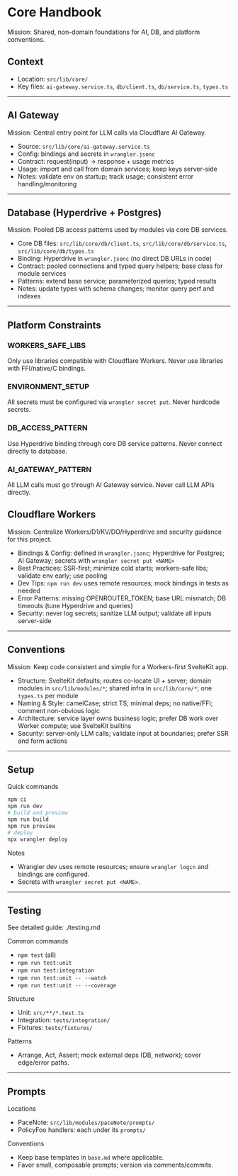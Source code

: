 # Core Handbook

Mission: Shared, non-domain foundations for AI, DB, and platform conventions.

## Context

- Location: `src/lib/core/`
- Key files: `ai-gateway.service.ts`, `db/client.ts`, `db/service.ts`, `types.ts`

---

## AI Gateway

Mission: Central entry point for LLM calls via Cloudflare AI Gateway.

- Source: `src/lib/core/ai-gateway.service.ts`
- Config: bindings and secrets in `wrangler.jsonc`
- Contract: request(input) → response + usage metrics
- Usage: import and call from domain services; keep keys server-side
- Notes: validate env on startup; track usage; consistent error handling/monitoring

---

## Database (Hyperdrive + Postgres)

Mission: Pooled DB access patterns used by modules via core DB services.

- Core DB files: `src/lib/core/db/client.ts`, `src/lib/core/db/service.ts`, `src/lib/core/db/types.ts`
- Binding: Hyperdrive in `wrangler.jsonc` (no direct DB URLs in code)
- Contract: pooled connections and typed query helpers; base class for module services
- Patterns: extend base service; parameterized queries; typed results
- Notes: update types with schema changes; monitor query perf and indexes

---

## Platform Constraints

### WORKERS_SAFE_LIBS
Only use libraries compatible with Cloudflare Workers. Never use libraries with FFI/native/C bindings.

### ENVIRONMENT_SETUP
All secrets must be configured via `wrangler secret put`. Never hardcode secrets.

### DB_ACCESS_PATTERN
Use Hyperdrive binding through core DB service patterns. Never connect directly to database.

### AI_GATEWAY_PATTERN
All LLM calls must go through AI Gateway service. Never call LLM APIs directly.

## Cloudflare Workers

Mission: Centralize Workers/D1/KV/DO/Hyperdrive and security guidance for this project.

- Bindings & Config: defined in `wrangler.jsonc`; Hyperdrive for Postgres; AI Gateway; secrets with `wrangler secret put <NAME>`
- Best Practices: SSR-first; minimize cold starts; workers-safe libs; validate env early; use pooling
- Dev Tips: `npm run dev` uses remote resources; mock bindings in tests as needed
- Error Patterns: missing OPENROUTER_TOKEN; base URL mismatch; DB timeouts (tune Hyperdrive and queries)
- Security: never log secrets; sanitize LLM output; validate all inputs server-side

---

## Conventions

Mission: Keep code consistent and simple for a Workers-first SvelteKit app.

- Structure: SvelteKit defaults; routes co-locate UI + server; domain modules in `src/lib/modules/*`; shared infra in `src/lib/core/*`; one `types.ts` per module
- Naming & Style: camelCase; strict TS; minimal deps; no native/FFI; comment non-obvious logic
- Architecture: service layer owns business logic; prefer DB work over Worker compute; use SvelteKit builtins
- Security: server-only LLM calls; validate input at boundaries; prefer SSR and form actions

---

## Setup

Quick commands

```bash
npm ci
npm run dev
# build and preview
npm run build
npm run preview
# deploy
npx wrangler deploy
```

Notes

- Wrangler dev uses remote resources; ensure `wrangler login` and bindings are configured.
- Secrets with `wrangler secret put <NAME>`.

---

## Testing

See detailed guide: ./testing.md

Common commands

- `npm test` (all)
- `npm run test:unit`
- `npm run test:integration`
- `npm run test:unit -- --watch`
- `npm run test:unit -- --coverage`

Structure

- Unit: `src/**/*.test.ts`
- Integration: `tests/integration/`
- Fixtures: `tests/fixtures/`

Patterns

- Arrange, Act, Assert; mock external deps (DB, network); cover edge/error paths.

---

## Prompts

Locations

- PaceNote: `src/lib/modules/paceNote/prompts/`
- PolicyFoo handlers: each under its `prompts/`

Conventions

- Keep base templates in `base.md` where applicable.
- Favor small, composable prompts; version via comments/commits.
